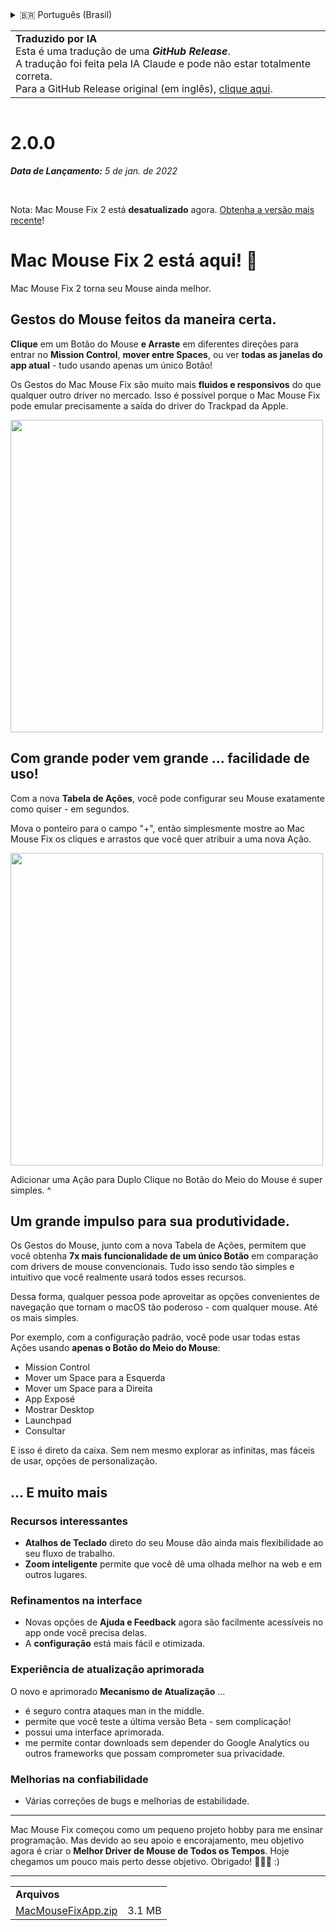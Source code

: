 <details>
<summary>🇧🇷 Português (Brasil)</summary>

[🇬🇧 English (GitHub)](https://github.com/noah-nuebling/mac-mouse-fix/releases/tag/2.0.0)\
[🇦🇩 Català](https://redirect.macmousefix.com/?target=mmf-release&tag=2.0.0&locale=ca)\
[🇩🇪 Deutsch](https://redirect.macmousefix.com/?target=mmf-release&tag=2.0.0&locale=de)\
[🇪🇸 Español](https://redirect.macmousefix.com/?target=mmf-release&tag=2.0.0&locale=es)\
[🇫🇷 Français](https://redirect.macmousefix.com/?target=mmf-release&tag=2.0.0&locale=fr)\
[🇮🇩 Indonesia](https://redirect.macmousefix.com/?target=mmf-release&tag=2.0.0&locale=id)\
[🇮🇹 Italiano](https://redirect.macmousefix.com/?target=mmf-release&tag=2.0.0&locale=it)\
[🇭🇺 Magyar](https://redirect.macmousefix.com/?target=mmf-release&tag=2.0.0&locale=hu)\
[🇳🇱 Nederlands](https://redirect.macmousefix.com/?target=mmf-release&tag=2.0.0&locale=nl)\
[🇵🇱 Polski](https://redirect.macmousefix.com/?target=mmf-release&tag=2.0.0&locale=pl)\
**🇧🇷 Português (Brasil)**\
[🇵🇹 Português (Portugal)](https://redirect.macmousefix.com/?target=mmf-release&tag=2.0.0&locale=pt-PT)\
[🇷🇴 Română](https://redirect.macmousefix.com/?target=mmf-release&tag=2.0.0&locale=ro)\
[🇸🇪 Svenska](https://redirect.macmousefix.com/?target=mmf-release&tag=2.0.0&locale=sv)\
[🇻🇳 Tiếng Việt](https://redirect.macmousefix.com/?target=mmf-release&tag=2.0.0&locale=vi)\
[🇹🇷 Türkçe](https://redirect.macmousefix.com/?target=mmf-release&tag=2.0.0&locale=tr)\
[🇨🇿 Čeština](https://redirect.macmousefix.com/?target=mmf-release&tag=2.0.0&locale=cs)\
[🇬🇷 Ελληνικά](https://redirect.macmousefix.com/?target=mmf-release&tag=2.0.0&locale=el)\
[🇷🇺 Русский](https://redirect.macmousefix.com/?target=mmf-release&tag=2.0.0&locale=ru)\
[🇺🇦 Українська](https://redirect.macmousefix.com/?target=mmf-release&tag=2.0.0&locale=uk)\
[🇮🇱 עברית](https://redirect.macmousefix.com/?target=mmf-release&tag=2.0.0&locale=he)\
[🇸🇦 العربية](https://redirect.macmousefix.com/?target=mmf-release&tag=2.0.0&locale=ar)\
[🇮🇳 हिन्दी](https://redirect.macmousefix.com/?target=mmf-release&tag=2.0.0&locale=hi)\
[🇹🇭 ไทย](https://redirect.macmousefix.com/?target=mmf-release&tag=2.0.0&locale=th)\
[🇨🇳 中文 (简体)](https://redirect.macmousefix.com/?target=mmf-release&tag=2.0.0&locale=zh-Hans)\
[🇨🇳 中文 (繁體)](https://redirect.macmousefix.com/?target=mmf-release&tag=2.0.0&locale=zh-Hant)\
[🇭🇰 中文（香港)](https://redirect.macmousefix.com/?target=mmf-release&tag=2.0.0&locale=zh-HK)\
[🇯🇵 日本語](https://redirect.macmousefix.com/?target=mmf-release&tag=2.0.0&locale=ja)\
[🇰🇷 한국어](https://redirect.macmousefix.com/?target=mmf-release&tag=2.0.0&locale=ko)\
[Help translate Mac Mouse Fix to different languages!](https://github.com/noah-nuebling/mac-mouse-fix/discussions/731)
</details>
<table align=><td>
<b>Traduzido por IA</b><br>
Esta é uma tradução de uma <b><em>GitHub Release</em></b>.<br>
A tradução foi feita pela IA Claude e pode não estar totalmente correta.<br>
Para a GitHub Release original (em inglês), <a href="https://github.com/noah-nuebling/mac-mouse-fix/releases/tag/2.0.0">clique aqui</a>.
</td></table>

<table></table>

# 2.0.0
***Data de Lançamento:** 5 de jan. de 2022*

<br>

Nota: Mac Mouse Fix 2 está **desatualizado** agora. [Obtenha a versão mais recente](https://github.com/noah-nuebling/mac-mouse-fix/releases)!

# Mac Mouse Fix 2 está aqui! 🎉

Mac Mouse Fix 2 torna seu Mouse ainda melhor.

## Gestos do Mouse feitos da maneira certa.

**Clique** em um Botão do Mouse **e Arraste** em diferentes direções para entrar no **Mission Control**, **mover entre Spaces**, ou ver **todas as janelas do app atual** - tudo usando apenas um único Botão!

Os Gestos do Mac Mouse Fix são muito mais **fluidos e responsivos** do que qualquer outro driver no mercado.
Isso é possível porque o Mac Mouse Fix pode emular precisamente a saída do driver do Trackpad da Apple.

<img width=500px src="https://user-images.githubusercontent.com/40808343/149643011-cc3311f1-af5c-453a-8206-2c6496d73d61.gif">

## Com grande poder vem grande ... facilidade de uso!

Com a nova **Tabela de Ações**, você pode configurar seu Mouse exatamente como quiser - em segundos.

Mova o ponteiro para o campo "+", então simplesmente mostre ao Mac Mouse Fix os cliques e arrastos que você quer atribuir a uma nova Ação.

<img width=500px src="https://user-images.githubusercontent.com/40808343/149642392-d0e25cf9-b49b-4398-b2e9-af2e810c8594.gif">

Adicionar uma Ação para Duplo Clique no Botão do Meio do Mouse é super simples. ^

## Um grande impulso para sua produtividade.

Os Gestos do Mouse, junto com a nova Tabela de Ações, permitem que você obtenha **7x mais funcionalidade de um único Botão** em comparação com drivers de mouse convencionais. Tudo isso sendo tão simples e intuitivo que você realmente usará todos esses recursos.

Dessa forma, qualquer pessoa pode aproveitar as opções convenientes de navegação que tornam o macOS tão poderoso - com qualquer mouse. Até os mais simples.

Por exemplo, com a configuração padrão, você pode usar todas estas Ações usando **apenas o Botão do Meio do Mouse**:

- Mission Control
- Mover um Space para a Esquerda
- Mover um Space para a Direita
- App Exposé
- Mostrar Desktop
- Launchpad
- Consultar

E isso é direto da caixa. Sem nem mesmo explorar as infinitas, mas fáceis de usar, opções de personalização.

## ... E muito mais

### Recursos interessantes

- **Atalhos de Teclado** direto do seu Mouse dão ainda mais flexibilidade ao seu fluxo de trabalho.
- **Zoom inteligente** permite que você dê uma olhada melhor na web e em outros lugares.

### Refinamentos na interface

- Novas opções de **Ajuda e Feedback** agora são facilmente acessíveis no app onde você precisa delas.
- A **configuração** está mais fácil e otimizada.

### Experiência de atualização aprimorada

O novo e aprimorado **Mecanismo de Atualização** ...

- é seguro contra ataques man in the middle.
- permite que você teste a última versão Beta - sem complicação!
- possui uma interface aprimorada.
- me permite contar downloads sem depender do Google Analytics ou outros frameworks que possam comprometer sua privacidade.

### Melhorias na confiabilidade

- Várias correções de bugs e melhorias de estabilidade.

---

Mac Mouse Fix começou como um pequeno projeto hobby para me ensinar programação. Mas devido ao seu apoio e encorajamento, meu objetivo agora é criar o **Melhor Driver de Mouse de Todos os Tempos**. Hoje chegamos um pouco mais perto desse objetivo. Obrigado! 🚀🚀🚀 :)

---

<table align="start">
<tr>
    <td colspan=2>
        <b>Arquivos</b>
    </td>
</tr>
<tr>
    <td><a href="https://github.com/noah-nuebling/mac-mouse-fix/releases/download/2.0.0/MacMouseFixApp.zip">MacMouseFixApp.zip</a></td>
    <td>3.1 MB</td>
</tr>
</table>